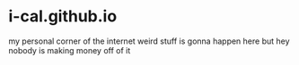 # i-cal.github.io
my personal corner of the internet
weird stuff is gonna happen here but hey nobody is making money off of it
